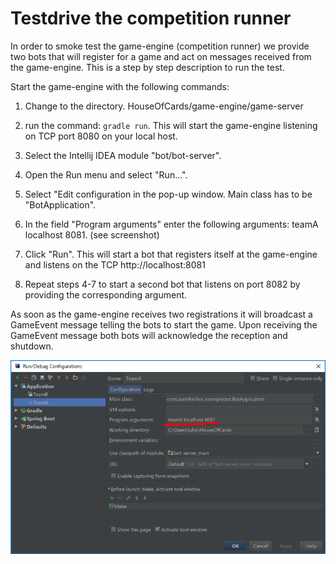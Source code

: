 # Testdrive the competition runner
In order to smoke test the game-engine (competition runner) we provide two bots that will register for a game and act on
messages received from the game-engine. This is a step by step description to run the test.

Start the game-engine with the following commands:
1. Change to the directory. HouseOfCards/game-engine/game-server

2. run the command: <code>gradle run</code>. This will start the game-engine listening on TCP port 8080 on your local host.

3. Select the Intellij IDEA module "bot/bot-server".
4. Open the Run menu and select "Run...".
5. Select "Edit configuration in the pop-up window. Main class has to be "BotApplication".
6. In the field "Program arguments" enter the following arguments: teamA localhost 8081. (see screenshot)
7. Click "Run". This will start a bot that registers itself at the game-engine and listens on the TCP http://localhost:8081
8. Repeat steps 4-7 to start a second bot that listens on port 8082 by providing the corresponding argument.

As soon as the game-engine receives two registrations it will broadcast a GameEvent message telling the bots to start the game.
Upon receiving the GameEvent message both bots will acknowledge the reception and shutdown.

![](images/arguments-test-bot.png)
